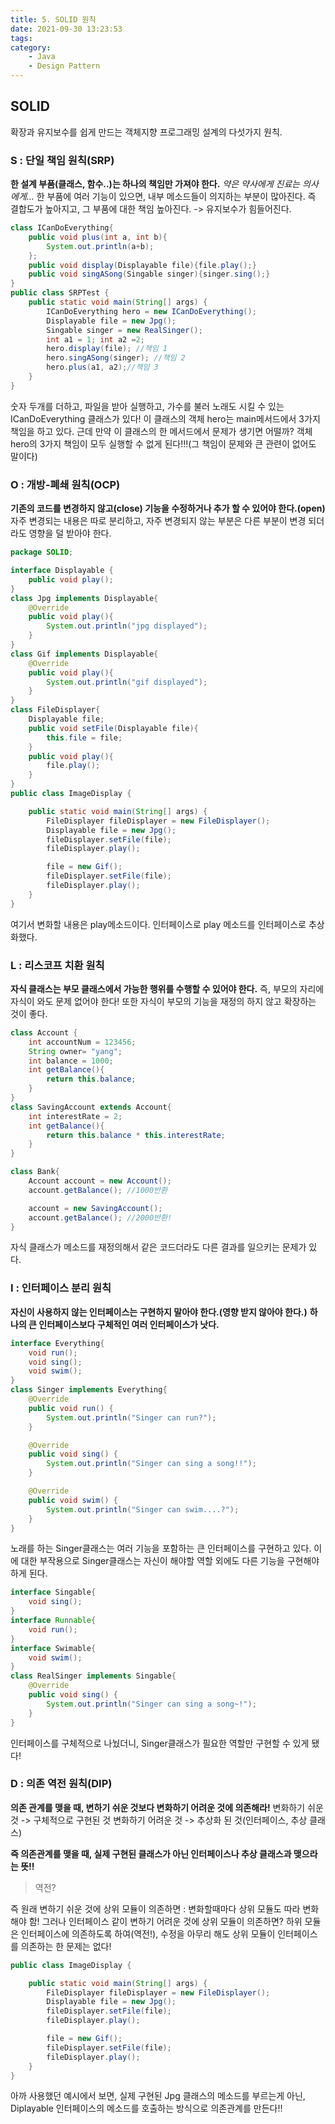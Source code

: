 ```yaml
---
title: 5. SOLID 원칙
date: 2021-09-30 13:23:53
tags:
category:
    - Java
    - Design Pattern
---
```

## SOLID
확장과 유지보수를 쉽게 만드는 객체지향 프로그래밍 설계의 다섯가지 원칙.


### S : 단일 책임 원칙(SRP)
**한 설계 부품(클래스, 함수..)는 하나의 책임만 가져야 한다.**
*약은 약사에게 진료는 의사에게...*
한 부품에 여러 기능이 있으면, 내부 메소드들이 의지하는 부분이 많아진다.
즉 결합도가 높아지고, 그 부품에 대한 책임 높아진다. -> 유지보수가 힘들어진다.
```java
class ICanDoEverything{
    public void plus(int a, int b){
        System.out.println(a+b);
    };
    public void display(Displayable file){file.play();}
    public void singASong(Singable singer){singer.sing();}
}
public class SRPTest {
    public static void main(String[] args) {
        ICanDoEverything hero = new ICanDoEverything();
        Displayable file = new Jpg();
        Singable singer = new RealSinger();
        int a1 = 1; int a2 =2;
        hero.display(file); //책임 1
        hero.singASong(singer); //책임 2
        hero.plus(a1, a2);//책임 3
    }
}
```
숫자 두개를 더하고, 파일을 받아 실행하고, 가수를 불러 노래도 시킬 수 있는 ICanDoEverything 클래스가 있다!
이 클래스의 객체 hero는 main메서드에서 3가지 책임을 하고 있다.
근데 만약 이 클래스의 한 메서드에서 문제가 생기면 어떨까?
객체 hero의 3가지 책임이 모두 실행할 수 없게 된다!!!(그 책임이 문제와 큰 관련이 없어도 말이다)


### O : 개방-폐쇄 원칙(OCP)
**기존의 코드를 변경하지 않고(close) 기능을 수정하거나 추가 할 수 있어야 한다.(open)**
자주 변경되는 내용은 따로 분리하고, 자주 변경되지 않는 부분은 다른 부분이 변경 되더라도 영향을 덜 받아야 한다.
```java
package SOLID;

interface Displayable {
    public void play();
}
class Jpg implements Displayable{
    @Override
    public void play(){
        System.out.println("jpg displayed");
    }
}
class Gif implements Displayable{
    @Override
    public void play(){
        System.out.println("gif displayed");
    }
}
class FileDisplayer{
    Displayable file;
    public void setFile(Displayable file){
        this.file = file;
    }
    public void play(){
        file.play();
    }
}
public class ImageDisplay {

    public static void main(String[] args) {
        FileDisplayer fileDisplayer = new FileDisplayer();
        Displayable file = new Jpg();
        fileDisplayer.setFile(file);
        fileDisplayer.play();

        file = new Gif();
        fileDisplayer.setFile(file);
        fileDisplayer.play();
    }
}
```
여기서 변화할 내용은 play메소드이다.
인터페이스로 play 메소드를 인터페이스로 추상화했다.


### L : 리스코프 치환 원칙
**자식 클래스는 부모 클래스에서 가능한 행위를 수행할 수 있어야 한다.**
즉, 부모의 자리에 자식이 와도 문제 없어야 한다!
또한 자식이 부모의 기능을 재정의 하지 않고 확장하는 것이 좋다.
```java
class Account {
    int accountNum = 123456;
    String owner= "yang";
    int balance = 1000;
    int getBalance(){
        return this.balance;
    }
}
class SavingAccount extends Account{
    int interestRate = 2;
    int getBalance(){
        return this.balance * this.interestRate;
    }
}

class Bank{
    Account account = new Account();
    account.getBalance(); //1000반환

    account = new SavingAccount();
    account.getBalance(); //2000반환!
}
```
자식 클래스가 메소드를 재정의해서 같은 코드더라도 다른 결과를 일으키는 문제가 있다.

### I : 인터페이스 분리 원칙
**자신이 사용하지 않는 인터페이스는 구현하지 말아야 한다.(영향 받지 않아야 한다.)**
**하나의 큰 인터페이스보다 구체적인 여러 인터페이스가 낫다.**
```java
interface Everything{
    void run();
    void sing();
    void swim();
}
class Singer implements Everything{
    @Override
    public void run() {
        System.out.println("Singer can run?");
    }

    @Override
    public void sing() {
        System.out.println("Singer can sing a song!!");
    }

    @Override
    public void swim() {
        System.out.println("Singer can swim....?");
    }
}
```
노래를 하는 Singer클래스는 여러 기능을 포함하는 큰 인터페이스를 구현하고 있다.
이에 대한 부작용으로 Singer클래스는 자신이 해야할 역할 외에도 다른 기능을 구현해야 하게 된다.

```java
interface Singable{
    void sing();
}
interface Runnable{
    void run();
}
interface Swimable{
    void swim();
}
class RealSinger implements Singable{
    @Override
    public void sing() {
        System.out.println("Singer can sing a song~!");
    }
}
```
인터페이스를 구체적으로 나눴더니, Singer클래스가 필요한 역할만 구현할 수 있게 됐다!


### D : 의존 역전 원칙(DIP)
**의존 관계를 맺을 때, 변하기 쉬운 것보다 변화하기 어려운 것에 의존해라!**
변화하기 쉬운 것 -> 구체적으로 구현된 것
변화하기 어려운 것 -> 추상화 된 것(인터페이스, 추상 클래스)


**즉 의존관계를 맺을 때, 실제 구현된 클래스가 아닌 인터페이스나 추상 클래스과 맺으라는 뜻!!**

> 역전?

즉 원래 변하기 쉬운 것에 상위 모듈이 의존하면 : 변화할때마다 상위 모듈도 따라 변화해야 함!
그러나 인터페이스 같이 변하기 어려운 것에 상위 모듈이 의존하면?
하위 모듈은 인터페이스에 의존하도록 하여(역전!), 
수정을 아무리 해도 상위 모듈이 인터페이스를 의존하는 한 문제는 없다!


```java
public class ImageDisplay {

    public static void main(String[] args) {
        FileDisplayer fileDisplayer = new FileDisplayer();
        Displayable file = new Jpg();
        fileDisplayer.setFile(file);
        fileDisplayer.play();

        file = new Gif();
        fileDisplayer.setFile(file);
        fileDisplayer.play();
    }
}
```
아까 사용했던 예시에서 보면, 실제 구현된 Jpg 클래스의 메소드를 부르는게 아닌, 
Diplayable 인터페이스의 메소드를 호출하는 방식으로 의존관계를 만든다!!